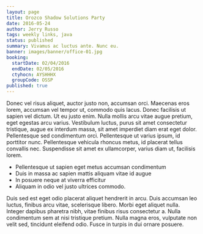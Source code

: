 ```yaml
---
layout: page
title: Orozco Shadow Solutions Party
date: 2016-05-24
author: Jerry Russo
tags: weekly links, java
status: published
summary: Vivamus ac luctus ante. Nunc eu.
banner: images/banner/office-01.jpg
booking:
  startDate: 02/04/2016
  endDate: 02/05/2016
  ctyhocn: AYSHHHX
  groupCode: OSSP
published: true
---
```

Donec vel risus aliquet, auctor justo non, accumsan orci. Maecenas eros lorem, accumsan vel tempor ut, commodo quis lacus. Donec facilisis ut sapien vel dictum. Ut eu justo enim. Nulla mollis arcu vitae augue pretium, eget egestas arcu varius. Vestibulum luctus, purus sit amet consectetur tristique, augue ex interdum massa, sit amet imperdiet diam erat eget dolor. Pellentesque sed condimentum orci. Pellentesque ut varius ipsum, id porttitor nunc. Pellentesque vehicula rhoncus metus, id placerat tellus convallis nec. Suspendisse sit amet ex ullamcorper, varius diam ut, facilisis lorem.

* Pellentesque ut sapien eget metus accumsan condimentum
* Duis in massa ac sapien mattis aliquam vitae id augue
* In posuere neque at viverra efficitur
* Aliquam in odio vel justo ultrices commodo.

Duis sed est eget odio placerat aliquet hendrerit in arcu. Duis accumsan leo luctus, finibus arcu vitae, scelerisque libero. Morbi eget aliquet nulla. Integer dapibus pharetra nibh, vitae finibus risus consectetur a. Nulla condimentum sem at nisi tristique pretium. Nulla magna eros, vulputate non velit sed, tincidunt eleifend odio. Fusce in turpis in dui ornare posuere.
